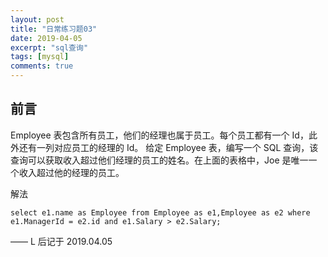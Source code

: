 ```yaml
---
layout: post
title: "日常练习题03"
date: 2019-04-05
excerpt: "sql查询"
tags: [mysql]
comments: true
---
```


## 前言

Employee 表包含所有员工，他们的经理也属于员工。每个员工都有一个 Id，此外还有一列对应员工的经理的 Id。
给定 Employee 表，编写一个 SQL 查询，该查询可以获取收入超过他们经理的员工的姓名。在上面的表格中，Joe 是唯一一个收入超过他的经理的员工。

<p id = "build"></p>

解法

    select e1.name as Employee from Employee as e1,Employee as e2 where e1.ManagerId = e2.id and e1.Salary > e2.Salary;

—— L 后记于 2019.04.05


